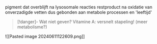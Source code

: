 pigment dat overblijft na lysosomale reacties
restproduct na oxidatie van onverzadigde vetten
dus gebonden aan metabole processen en 'leeftijd'


> [!danger]- Wat niet geven?
> Vitamine A: versnelt stapeling! (meer metabolisme?)


![[Pasted image 20240611122609.png]]